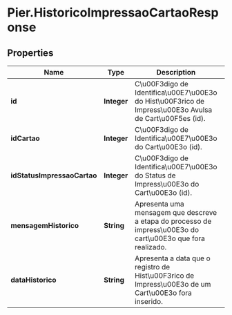 # Pier.HistoricoImpressaoCartaoResponse

## Properties
Name | Type | Description | Notes
------------ | ------------- | ------------- | -------------
**id** | **Integer** | C\u00F3digo de Identifica\u00E7\u00E3o do Hist\u00F3rico de Impress\u00E3o Avulsa de Cart\u00F5es (id). | 
**idCartao** | **Integer** | C\u00F3digo de Identifica\u00E7\u00E3o do Cart\u00E3o (id). | 
**idStatusImpressaoCartao** | **Integer** | C\u00F3digo de Identifica\u00E7\u00E3o do Status de Impress\u00E3o do Cart\u00E3o (id). | 
**mensagemHistorico** | **String** | Apresenta uma mensagem que descreve a etapa do processo de impress\u00E3o do cart\u00E3o que fora realizado. | [optional] 
**dataHistorico** | **String** | Apresenta a data que o registro de Hist\u00F3rico de Impress\u00E3o de um Cart\u00E3o fora inserido. | [optional] 



